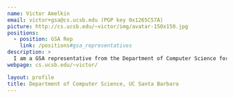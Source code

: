 ```yaml
---
name: Victor Amelkin
email: victor+gsa@cs.ucsb.edu (PGP key 0x1265C57A)
picture: http://cs.ucsb.edu/~victor/img/avatar-150x150.jpg
positions:
  - position: GSA Rep
    link: /positions#gsa_representatives
description: >
  I am a GSA representative from the Department of Computer Science for 2014-15 academic year. If you have some concerns about your graduate student life, or want to get some resources (e.g., money) from GSA, let me know. Besides being a graduate representative, I do research on mathematical tools for the analysis of large graphs evolving in time.
webpage: cs.ucsb.edu/~victor/

layout: profile
title: Department of Computer Science, UC Santa Barbara
---
```

